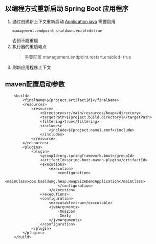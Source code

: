 ## 以编程方式重新启动 Spring Boot 应用程序

1. 通过创建新上下文重新启动 [Application.java](restart%2Fsrc%2Fmain%2Fjava%2Frestart%2FApplication.java) 
    需要启用
    ```
    management.endpoint.shutdown.enabled=true    
    ```
   否则不能重启
2. 执行器的重启端点
    > 需要配置 management.endpoint.restart.enabled=true
3. 刷新应用程序上下文

## maven配置启动参数
``` 
    <build>
        <finalName>${project.artifactId}</finalName>
        <resources>
            <resource>
                <directory>src/main/resources/heap</directory>
                <targetPath>${project.build.directory}</targetPath>
                <filtering>true</filtering>
                <includes>
                    <include>${project.name}.conf</include>
                </includes>
            </resource>
        </resources>
        <plugins>
            <plugin>
                <groupId>org.springframework.boot</groupId>
                <artifactId>spring-boot-maven-plugin</artifactId>
                <executions>
                    <execution>
                        <configuration>
                            <mainClass>com.baeldung.heap.HeapSizeDemoApplication</mainClass>
                        </configuration>
                    </execution>
                </executions>
                <configuration>
                    <executable>true</executable>
                    <jvmArguments>
                        -Xms256m
                        -Xmx1g
                    </jvmArguments>
                </configuration>
            </plugin>
        </plugins>
    </build>
```
